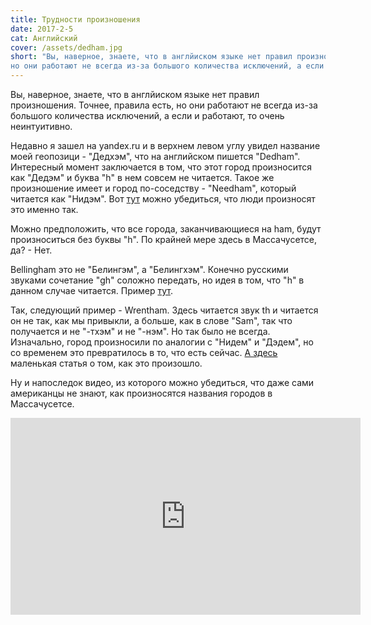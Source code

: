 ```yaml
---
title: Трудности произношения
date: 2017-2-5
cat: Английский
cover: /assets/dedham.jpg
short: "Вы, наверное, знаете, что в англйиском языке нет правил произношения. Точнее, правила есть,
но они работают не всегда из-за большого количества исключений, а если и работают, то очень неинтуитивно."
---
```

Вы, наверное, знаете, что в англйиском языке нет правил произношения. Точнее, правила есть, но они работают не всегда из-за большого количества исключений, а если и работают, то очень неинтуитивно.

Недавно я зашел на yandex.ru и в верхнем левом углу увидел название моей геопозици - "Дедхэм", что на английском пишется "Dedham". Интересный момент заключается в том, что этот город произносится как "Дедэм" и буква "h" в нем совсем не читается. Такое же произношение имеет и город по-соседству - "Needham", который читается как "Нидэм". Вот [тут](http://youglish.com/search/Dedham/us) можно убедиться, что люди произносят это именно так.

Можно предположить, что все города, заканчивающиеся на ham, будут произноситься без буквы "h". По крайней мере здесь в Массачусетсе, да? - Нет.

Bellingham это не "Белингэм", а "Белингхэм". Конечно русскими звуками сочетание "gh" соложно передать, но идея в том, что "h" в данном случае читается. Пример [тут](http://youglish.com/search/Bellingham/us).

Так, следующий пример - Wrentham. Здесь читается звук th и читается он не так, как мы привыкли, а больше, как в слове "Sam", так что получается и не "-тхэм" и не "-нэм". Но так было не всегда. Изначально, город произносили по аналогии с "Нидем" и "Дэдем", но со временем это превратилось в то, что есть сейчас. [А здесь](http://www.wrenthamtimes.com/wrentham/2013/10/wrentum-or-wrentham.html) маленькая статья о том, как это произошло.

Ну и напоследок видео, из которого можно убедиться, что даже сами американцы не знают, как произносятся названия городов в Массачусетсе.

<p class="youtube">
<iframe width="560" height="315" src="https://www.youtube.com/embed/AckzNzbF5E4" frameborder="0" allowfullscreen></iframe>
</p>
